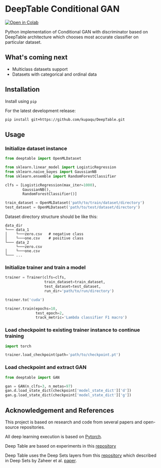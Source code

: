 # DeepTable Conditional GAN

[![Open in Colab](https://colab.research.google.com/assets/colab-badge.svg)](https://colab.research.google.com/drive/1kV8jI4SqwD3VnUzXromRg-tMl5sshSax?usp=sharing)

Python implementation of Conditional GAN with discriminator based on DeepTable architecture which chooses most accurate classifier on particular dataset.

## What's coming next
- Multiclass datasets support
- Datasets with categorical and ordinal data

## Installation

Install using `pip`

For the latest development release:

``` bash
pip install git+https://github.com/kupaqu/DeepTable.git
```

## Usage

### Initialize dataset instance

``` python
from deeptable import OpenMLDataset

from sklearn.linear_model import LogisticRegression
from sklearn.naive_bayes import GaussianNB
from sklearn.ensemble import RandomForestClassifier

clfs = [LogisticRegression(max_iter=1000),
        GaussianNB(),
        RandomForestClassifier()]

train_dataset = OpenMLDataset('path/to/train/dataset/directory')
test_dataset = OpenMLDataset('path/to/test/dataset/directory')
```

Dataset directory structure should be like this:

```
data_dir
└─── data_1
│    └───zero.csv   # negative class
│    └───one.csv    # positive class
└─── data_2
     └───zero.csv
│    └───one.csv
└─── ...
```

### Initialize trainer and train a model

``` python
trainer = Trainer(clfs=clfs,
                  train_dataset=train_dataset,
                  test_dataset=test_dataset,
                  run_dir='path/to/run/directory')

trainer.to('cuda')

trainer.train(epochs=10,
              test_epoch=2,
              track_metric='Lambda classifier F1 macro')
```

### Load checkpoint to existing trainer instance to continue training

``` python
import torch

trainer.load_checkpoint(path='path/to/checkpoint.pt')
```

### Load checkpoint and extract GAN

``` python
from deeptable import GAN

gan = GAN(n_clfs=3, n_metas=97)
gan.d.load_state_dict(checkpoint['model_state_dict']['d'])
gan.g.load_state_dict(checkpoint['model_state_dict']['g'])

```

## Acknowledgement and References

This project is based on research and code from several papers and open-source repositories.

All deep learning execution is based on [Pytorch](https://pytorch.org).

Deep Table are based on experiments in this [repository](https://github.com/garipovroma/bachelor-thesis)

Deep Table uses the Deep Sets layers from this [repository](https://github.com/dpernes/deepsets-digitsum) which described in Deep Sets by Zaheer et al. [paper](https://arxiv.org/abs/1703.06114).